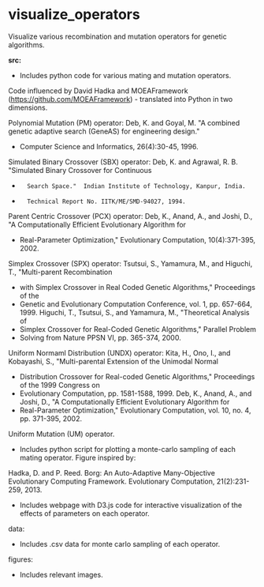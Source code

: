 # visualize_operators
Visualize various recombination and mutation operators for genetic algorithms.

<b>src:</b> 

- Includes python code for various mating and mutation operators. 

Code influenced by David Hadka and MOEAFramework (https://github.com/MOEAFramework) - translated into Python in two dimensions.

Polynomial Mutation (PM) operator: 
Deb, K. and Goyal, M. "A combined genetic adaptive search (GeneAS) for engineering design."
 * Computer Science and Informatics, 26(4):30-45, 1996.
 
Simulated Binary Crossover (SBX) operator: 
Deb, K. and Agrawal, R. B.  "Simulated Binary Crossover for Continuous
 *       Search Space."  Indian Institute of Technology, Kanpur, India.  
 *       Technical Report No. IITK/ME/SMD-94027, 1994.
 
Parent Centric Crossover (PCX) operator: 
Deb, K., Anand, A., and Joshi, D., "A Computationally Efficient Evolutionary Algorithm for
 * Real-Parameter Optimization," Evolutionary Computation, 10(4):371-395, 2002.
 
Simplex Crossover (SPX) operator:
Tsutsui, S., Yamamura, M., and Higuchi, T., "Multi-parent Recombination
 * with Simplex Crossover in Real Coded Genetic Algorithms," Proceedings of the
 * Genetic and Evolutionary Computation Conference, vol. 1, pp. 657-664, 1999.
Higuchi, T., Tsutsui, S., and Yamamura, M., "Theoretical Analysis of
 * Simplex Crossover for Real-Coded Genetic Algorithms," Parallel Problem
 * Solving from Nature PPSN VI, pp. 365-374, 2000.
 
Uniform Normaml Distribution (UNDX) operator:
Kita, H., Ono, I., and Kobayashi, S., "Multi-parental Extension of the Unimodal Normal
 * Distribution Crossover for Real-coded Genetic Algorithms," Proceedings of the 1999 Congress on
 * Evolutionary Computation, pp. 1581-1588, 1999.
Deb, K., Anand, A., and Joshi, D., "A Computationally Efficient Evolutionary Algorithm for
 * Real-Parameter Optimization," Evolutionary Computation, vol. 10, no. 4, pp. 371-395, 2002.
 
Uniform Mutation (UM) operator.

- Includes python script for plotting a monte-carlo sampling of each mating operator. Figure inspired by:

Hadka, D. and P. Reed. Borg: An Auto-Adaptive Many-Objective Evolutionary Computing Framework. 
Evolutionary Computation, 21(2):231-259, 2013.

- Includes webpage with D3.js code for interactive visualization of the effects of parameters on each operator.


data: 

- Includes .csv data for monte carlo sampling of each operator.

figures:

- Includes relevant images.
